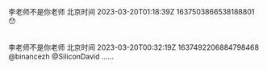李老师不是你老师 北京时间 2023-03-20T01:18:39Z 1637503866538188801<br>😯<br><br><br>李老师不是你老师 北京时间 2023-03-20T00:32:19Z 1637492206884798468<br>@binancezh @SiliconDavid ......<br><br><br>
